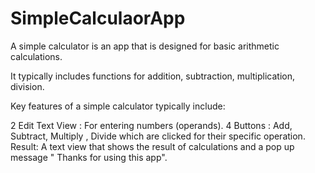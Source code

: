 # SimpleCalculaorApp
A simple calculator is an app  that is designed for basic arithmetic calculations.

It typically includes functions for addition, subtraction, multiplication, division.

Key features of a simple calculator typically include:

2 Edit Text View : For entering numbers (operands).
4 Buttons : Add, Subtract, Multiply , Divide which are clicked for their specific operation.
Result: A text view that shows the result of calculations and a pop up message " Thanks for using this app".

